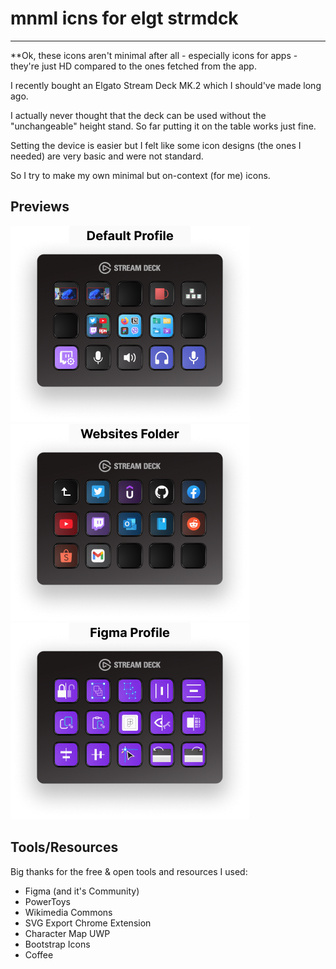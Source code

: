 # mnml icns for elgt strmdck

---

\*\*Ok, these icons aren't minimal after all - especially icons for apps - they're just HD compared to the ones fetched from the app.

I recently bought an Elgato Stream Deck MK.2 which I should've made long ago.

I actually never thought that the deck can be used without the "unchangeable" height stand. So far putting it on the table works just fine.

Setting the device is easier but I felt like some icon designs (the ones I needed) are very basic and were not standard.

So I try to make my own minimal but on-context (for me) icons.

## Previews

![Elgato Stream Deck MK.2 Default Profile Preview](/previews/profile-default.png "Default Profile")
![Elgato Stream Deck MK.2 Websites Folder Preview](/previews/folder-websites.png "Websites Folder")
![Elgato Stream Deck MK.2 Figma Smart Profile Preview](/previews/profile-figma.png "Figma Smart Profile")

## Tools/Resources

Big thanks for the free & open tools and resources I used:

- Figma (and it's Community)
- PowerToys
- Wikimedia Commons
- SVG Export Chrome Extension
- Character Map UWP
- Bootstrap Icons
- Coffee
